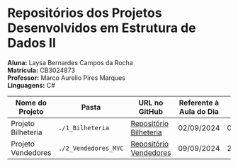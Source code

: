 # Repositórios dos Projetos Desenvolvidos em Estrutura de Dados II
**Aluna:** Laysa Bernardes Campos da Rocha  
**Matrícula:** CB3024873  
**Professor:** Marco Aurelio Pires Marques  
**Linguagens:** C#  

| Nome do Projeto    | Pasta             | URL no GitHub                                                                                    | Referente à Aula do Dia | Data da Entrega | Tipo de Aplicação  |
|--------------------|-------------------|--------------------------------------------------------------------------------------------------|-------------------------|-----------------|--------------------|
| Projeto Bilheteria | `./1_Bilheteria`  | [Repositório Bilheteria](https://github.com/Laysabernardes/IFSP_4_EDD2/tree/master/1_Bilheteria) | 02/09/2024              | 09/09/2024      | Windows Forms      |
| Projeto Vendedores | `./2_Vendedores_MVC`  | [Repositório Vendedores](https://github.com/Laysabernardes/IFSP_4_EDD2/tree/master/2_VENDEDORES) | 09/09/2024              | 21/09/2024      |    Console         |

